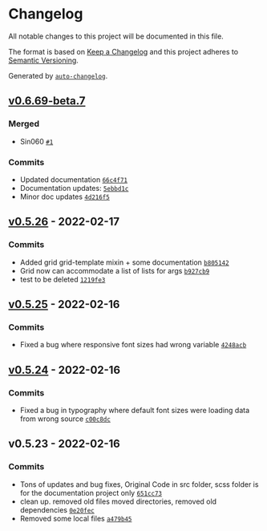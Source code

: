 # Changelog

All notable changes to this project will be documented in this file.

The format is based on [Keep a Changelog](https://keepachangelog.com/en/1.0.0/)
and this project adheres to [Semantic Versioning](https://semver.org/spec/v2.0.0.html).

Generated by [`auto-changelog`](https://github.com/CookPete/auto-changelog).

## [v0.6.69-beta.7](https://github.com/TheoKondak/Sinister/compare/v0.5.26...v0.6.69-beta.7)

### Merged

- Sin060 [`#1`](https://github.com/TheoKondak/Sinister/pull/1)

### Commits

- Updated documentation [`66c4f71`](https://github.com/TheoKondak/Sinister/commit/66c4f71fda84d2721fb9bdfa3b85cb493b834b89)
- Documentation updates: [`5ebbd1c`](https://github.com/TheoKondak/Sinister/commit/5ebbd1c8d7e4e44ac946446309738bb47d781a14)
- Minor doc updates [`4d216f5`](https://github.com/TheoKondak/Sinister/commit/4d216f5949136f20b6e8b365662b8c28c07b3d0a)

## [v0.5.26](https://github.com/TheoKondak/Sinister/compare/v0.5.25...v0.5.26) - 2022-02-17

### Commits

- Added grid grid-template mixin + some documentation [`b805142`](https://github.com/TheoKondak/Sinister/commit/b8051426cba319904e6202f0c40704f6966be95a)
- Grid now can accommodate a list of lists for args [`b927cb9`](https://github.com/TheoKondak/Sinister/commit/b927cb9e9229cb51add61b2e105a06d6b7d9bb38)
- test to be deleted [`1219fe3`](https://github.com/TheoKondak/Sinister/commit/1219fe3b4680531e658d8788e8e4485cac680cfd)

## [v0.5.25](https://github.com/TheoKondak/Sinister/compare/v0.5.24...v0.5.25) - 2022-02-16

### Commits

- Fixed a bug where responsive font sizes had wrong variable [`4248acb`](https://github.com/TheoKondak/Sinister/commit/4248acb5129d5a3e7ad0790c52b707b8213872f4)

## [v0.5.24](https://github.com/TheoKondak/Sinister/compare/v0.5.23...v0.5.24) - 2022-02-16

### Commits

- Fixed a bug in typography where default font sizes were loading data from wrong source [`c00c8dc`](https://github.com/TheoKondak/Sinister/commit/c00c8dc59734ce80e9993b6c43c3ecadddec72bd)

## v0.5.23 - 2022-02-16

### Commits

- Tons of updates and bug fixes, Original Code in src folder, scss folder is for the documentation project only [`651cc73`](https://github.com/TheoKondak/Sinister/commit/651cc73a9f64832541ec999fca4fbb93274f21e7)
- clean up. removed old files moved directories, removed old dependencies [`0e20fec`](https://github.com/TheoKondak/Sinister/commit/0e20fecffeb04421d2c0c05709262c2ac44e7f97)
- Removed some local files [`a479b45`](https://github.com/TheoKondak/Sinister/commit/a479b45b87d42517e307bfd41fad6a3dc138e5cf)
